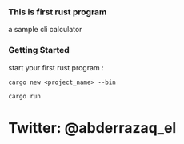 ### This is first rust program

a sample cli calculator


### Getting Started

start your first rust program :

```
cargo new <project_name> --bin

cargo run
 ```



# Twitter: @abderrazaq_el
